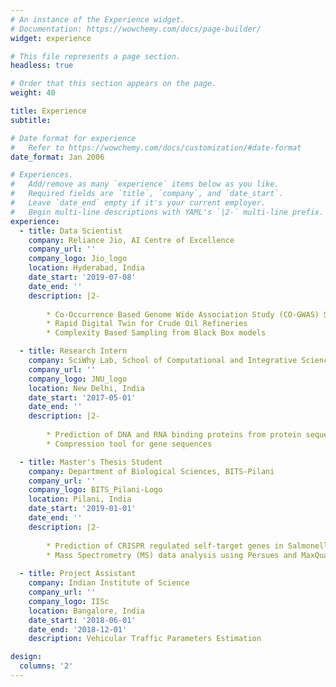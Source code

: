 ```yaml
---
# An instance of the Experience widget.
# Documentation: https://wowchemy.com/docs/page-builder/
widget: experience

# This file represents a page section.
headless: true

# Order that this section appears on the page.
weight: 40

title: Experience
subtitle:

# Date format for experience
#   Refer to https://wowchemy.com/docs/customization/#date-format
date_format: Jan 2006

# Experiences.
#   Add/remove as many `experience` items below as you like.
#   Required fields are `title`, `company`, and `date_start`.
#   Leave `date_end` empty if it's your current employer.
#   Begin multi-line descriptions with YAML's `|2-` multi-line prefix.
experience:
  - title: Data Scientist
    company: Reliance Jio, AI Centre of Excellence
    company_url: ''
    company_logo: Jio_logo
    location: Hyderabad, India
    date_start: '2019-07-08'
    date_end: ''
    description: |2-
   
        * Co-Occurrence Based Genome Wide Association Study (CO-GWAS) System
        * Rapid Digital Twin for Crude Oil Refineries
        * Complexity Based Sampling from Black Box models

  - title: Research Intern
    company: SciWhy Lab, School of Computational and Integrative Sciences, JNU
    company_url: ''
    company_logo: JNU_logo
    location: New Delhi, India
    date_start: '2017-05-01'
    date_end: ''
    description: |2-
        
        * Prediction of DNA and RNA binding proteins from protein sequences
        * Compression tool for gene sequences

  - title: Master's Thesis Student
    company: Department of Biological Sciences, BITS-Pilani
    company_url: ''
    company_logo: BITS_Pilani-Logo
    location: Pilani, India
    date_start: '2019-01-01'
    date_end: ''
    description: |2-
        
        * Prediction of CRISPR regulated self-target genes in Salmonella Typhimurium
        * Mass Spectrometry (MS) data analysis using Persues and MaxQuant.
        
  - title: Project Assistant
    company: Indian Institute of Science
    company_url: ''
    company_logo: IISc
    location: Bangalore, India
    date_start: '2018-06-01'
    date_end: '2018-12-01'
    description: Vehicular Traffic Parameters Estimation

design:
  columns: '2'
---
```

